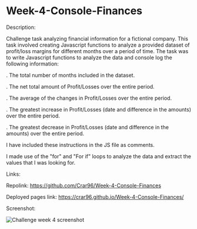 # Week-4-Console-Finances

Description:

Challenge task analyzing financial information for a fictional company. This task involved creating Javascript functions to analyze a provided dataset of profit/loss margins for different months over a period of time. The task was to write Javascript functions to analyze the data and console log the following information:

. The total number of months included in the dataset.

. The net total amount of Profit/Losses over the entire period.

. The average of the changes in Profit/Losses over the entire period.

. The greatest increase in Profit/Losses (date and difference in the amounts) over the entire period.

. The greatest decrease in Profit/Losses (date and difference in the amounts) over the entire period.

I have included these instructions in the JS file as comments.

I made use of the "for" and "For if" loops to analyze the data and extract the values that I was looking for. 

Links:

Repolink: https://github.com/Crar96/Week-4-Console-Finances

Deployed pages link: https://crar96.github.io/Week-4-Console-Finances/

Screenshot:

![Challenge week 4 screenshot](https://github.com/Crar96/Week-4-Console-Finances/assets/136388946/2185b345-153d-408f-a7fc-31ecbd974da8)
